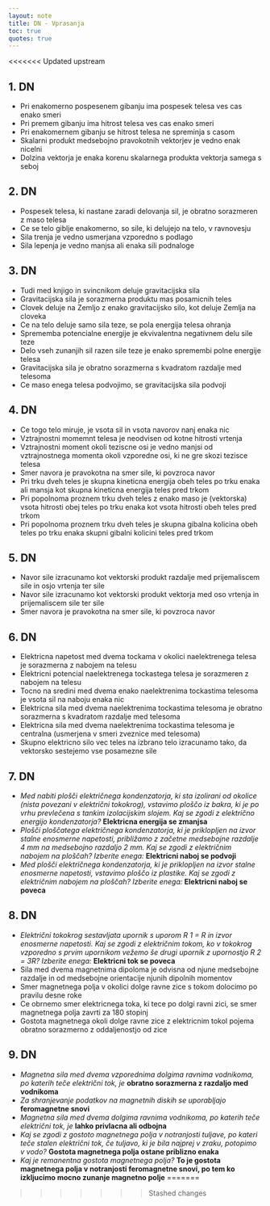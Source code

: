 ```yaml
---
layout: note
title: DN - Vprasanja
toc: true
quotes: true
---
```

<<<<<<< Updated upstream

## 1. DN
- Pri enakomerno pospesenem gibanju ima pospesek telesa ves cas enako smeri
- Pri premem gibanju ima hitrost telesa ves cas enako smeri
- Pri enakomernem gibanju se hitrost telesa ne spreminja s casom
- Skalarni produkt medsebojno pravokotnih vektorjev je vedno enak nicelni
- Dolzina vektorja je enaka korenu skalarnega produkta vektorja samega s seboj

## 2. DN
- Pospesek telesa, ki nastane zaradi delovanja sil, je obratno sorazmeren z maso telesa
- Ce se telo giblje enakomerno, so sile, ki delujejo na telo, v ravnovesju
- Sila trenja je vedno usmerjana vzporedno s podlago
- Sila lepenja je vedno manjsa ali enaka sili podnaloge

## 3. DN
- Tudi med knjigo in svincnikom deluje gravitacijska sila
- Gravitacijska sila je sorazmerna produktu mas posamicnih teles
- Clovek deluje na Zemljo z enako gravitacijsko silo, kot deluje Zemlja na cloveka
- Ce na telo deluje samo sila teze, se pola energija telesa ohranja
- Sprememba potencialne energije je ekvivalentna negativnem delu sile teze
- Delo vseh zunanjih sil razen sile teze je enako spremembi polne energije telesa
- Gravitacijska sila je obratno sorazmerna s kvadratom razdalje med telesoma
- Ce maso enega telesa podvojimo, se gravitacijska sila podvoji

## 4. DN
- Ce togo telo miruje, je vsota sil in vsota navorov nanj enaka nic
- Vztrajnostni momemnt telesa je neodvisen od kotne hitrosti vrtenja
- Vztrajnostni moment okoli teziscne osi je vedno manjsi od vztrajnostnega momenta okoli vzporedne osi, ki ne gre skozi tezisce telesa
- Smer navora je pravokotna na smer sile, ki povzroca navor
- Pri trku dveh teles je skupna kineticna energija obeh teles po trku enaka ali mansja kot skupna kineticna energija teles pred trkom
- Pri popolnoma proznem trku dveh teles z enako maso je (vektorska) vsota hitrosti obej teles po trku enaka kot vsota hitrosti obeh teles pred trkom
- Pri popolnoma proznem trku dveh teles je skupna gibalna kolicina obeh teles po trku enaka skupni gibalni kolicini teles pred trkom

## 5. DN
- Navor sile izracunamo kot vektorski produkt razdalje med prijemaliscem sile in osjo vrtenja ter sile
- Navor sile izracunamo kot vektorski produkt vektorja med oso vrtenja in prijemaliscem sile ter sile
- Smer navora je pravokotna na smer sile, ki povzroca navor

## 6. DN
- Elektricna napetost med dvema tockama v okolici naelektrenega telesa je sorazmerna z nabojem na telesu
- Elektricni potencial naelektrenega tockastega telesa je sorazmeren z nabojem na telesu
- Tocno na sredini med dvema enako naelektrenima tockastima telesoma je vsota sil na naboju enaka nic
- Elektricna sila med dvema naelektrenima tockastima telesoma je obratno sorazmerna s kvadratom razdalje med telesoma
- Elektricna sila med dvema naelektrenima tockastima telesoma je centralna (usmerjena v smeri zveznice med telesoma)
- Skupno elektricno silo vec teles na izbrano telo izracunamo tako, da vektorsko sestejemo vse posamezne sile

## 7. DN
- *Med nabiti plošči električnega kondenzatorja, ki sta izolirani od okolice (nista povezani v električni tokokrog), vstavimo ploščo iz bakra, ki je po vrhu prevlečena s tankim izolacijskim slojem. Kaj se zgodi z električno energijo kondenzatorja?* **Elektricna energija se zmanjsa**
- *Plošči ploščatega električnega kondenzatorja, ki je priklopljen na izvor stalne enosmerne napetosti, približamo z začetne medsebojne razdalje 4 mm na medsebojno razdaljo 2 mm. Kaj se zgodi z električnim nabojem na ploščah? Izberite enega:* **Elektricni naboj se podvoji**
- *Med plošči električnega kondenzatorja, ki je priklopljen na izvor stalne enosmerne napetosti, vstavimo ploščo iz plastike. Kaj se zgodi z električnim nabojem na ploščah? Izberite enega:* **Elektricni naboj se poveca**

## 8. DN
- *Električni tokokrog sestavljata upornik s uporom R 1 = R in izvor enosmerne napetosti. Kaj se zgodi z električnim tokom, ko v tokokrog vzporedno s prvim upornikom vežemo še drugi upornik z upornostjo R 2 = 3R? Izberite enega:* **Elektricni tok se poveca**
- Sila med dvema magnetnima dipoloma je odvisna od njune medsebojne razdalje in od medsebojne orientacije njunih dipolnih momentov
- Smer magnetnega polja v okolici dolge ravne zice s tokom dolocimo po pravilu desne roke
- Ce obrnemo smer elektricnega toka, ki tece po dolgi ravni zici, se smer magnetnega polja zavrti za 180 stopinj
- Gostota magnetnega okoli dolge ravne zice z elektricnim tokol pojema obratno sorazmerno z oddaljenostjo od zice

## 9. DN
- *Magnetna sila med dvema vzporednima dolgima ravnima vodnikoma, po katerih teče električni tok, je* **obratno sorazmerna z razdaljo med vodnikoma**
- *Za shranjevanje podatkov na magnetnih diskih se uporabljajo* **feromagnetne snovi**
- *Magnetna sila med dvema dolgima ravnima vodnikoma, po katerih teče električni tok, je* **lahko privlacna ali odbojna**
- *Kaj se zgodi z gostoto magnetnega polja v notranjosti tuljave, po kateri teče stalen električni tok, če tuljavo, ki je bila najprej v zraku, potopimo v vodo?* **Gostota magnetnega polja ostane priblizno enaka**
- *Kaj je remanentna gostota magnetnega polja?* **To je gostota magnetnega polja v notranjosti feromagnetne snovi, po tem ko izkljucimo mocno zunanje magnetno polje**
=======
>>>>>>> Stashed changes
